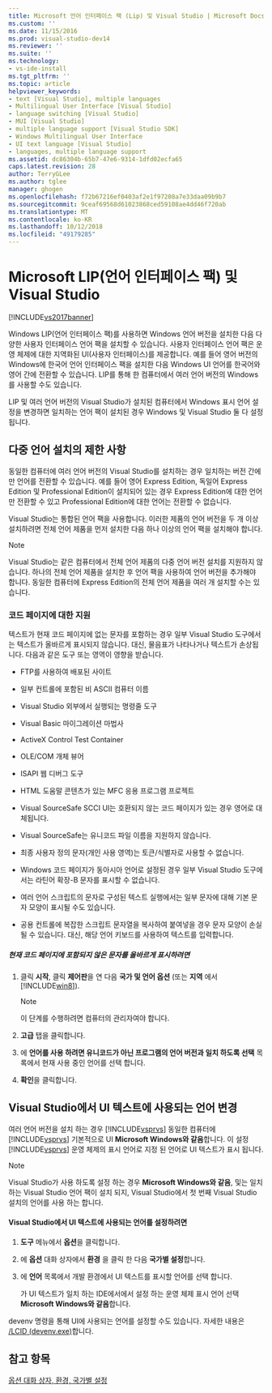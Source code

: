 ```yaml
---
title: Microsoft 언어 인터페이스 팩 (Lip) 및 Visual Studio | Microsoft Docs
ms.custom: ''
ms.date: 11/15/2016
ms.prod: visual-studio-dev14
ms.reviewer: ''
ms.suite: ''
ms.technology:
- vs-ide-install
ms.tgt_pltfrm: ''
ms.topic: article
helpviewer_keywords:
- text [Visual Studio], multiple languages
- Multilingual User Interface [Visual Studio]
- language switching [Visual Studio]
- MUI [Visual Studio]
- multiple language support [Visual Studio SDK]
- Windows Multilingual User Interface
- UI text language [Visual Studio]
- languages, multiple language support
ms.assetid: dc86304b-65b7-47e6-9314-1dfd02ecfa65
caps.latest.revision: 28
author: TerryGLee
ms.author: tglee
manager: ghogen
ms.openlocfilehash: f72b67216ef0403af2e1f97208a7e33daa09b9b7
ms.sourcegitcommit: 9ceaf69568d61023868ced59108ae4dd46f720ab
ms.translationtype: MT
ms.contentlocale: ko-KR
ms.lasthandoff: 10/12/2018
ms.locfileid: "49179285"
---
```

# <a name="microsoft-language-interface-packs-lips-and-visual-studio"></a>Microsoft LIP(언어 인터페이스 팩) 및 Visual Studio
[!INCLUDE[vs2017banner](../includes/vs2017banner.md)]

Windows LIP(언어 인터페이스 팩)를 사용하면 Windows 언어 버전을 설치한 다음 다양한 사용자 인터페이스 언어 팩을 설치할 수 있습니다. 사용자 인터페이스 언어 팩은 운영 체제에 대한 지역화된 UI(사용자 인터페이스)를 제공합니다. 예를 들어 영어 버전의 Windows에 한국어 언어 인터페이스 팩을 설치한 다음 Windows UI 언어를 한국어와 영어 간에 전환할 수 있습니다. LIP를 통해 한 컴퓨터에서 여러 언어 버전의 Windows를 사용할 수도 있습니다.  
  
 LIP 및 여러 언어 버전의 Visual Studio가 설치된 컴퓨터에서 Windows 표시 언어 설정을 변경하면 일치하는 언어 팩이 설치된 경우 Windows 및 Visual Studio 둘 다 설정됩니다.  
  
## <a name="limitations-of-multi-language-installations"></a>다중 언어 설치의 제한 사항  
 동일한 컴퓨터에 여러 언어 버전의 Visual Studio를 설치하는 경우 일치하는 버전 간에만 언어를 전환할 수 있습니다. 예를 들어 영어 Express Edition, 독일어 Express Edition 및 Professional Edition이 설치되어 있는 경우 Express Edition에 대한 언어만 전환할 수 있고 Professional Edition에 대한 언어는 전환할 수 없습니다.  
  
 Visual Studio는 통합된 언어 팩을 사용합니다. 이러한 제품의 언어 버전을 두 개 이상 설치하려면 전체 언어 제품을 먼저 설치한 다음 하나 이상의 언어 팩을 설치해야 합니다.  
  
> [!NOTE]
>  Visual Studio는 같은 컴퓨터에서 전체 언어 제품의 다중 언어 버전 설치를 지원하지 않습니다. 하나의 전체 언어 제품을 설치한 후 언어 팩을 사용하여 언어 버전을 추가해야 합니다. 동일한 컴퓨터에 Express Edition의 전체 언어 제품을 여러 개 설치할 수는 있습니다.  
  
### <a name="support-for-code-pages"></a>코드 페이지에 대한 지원  
 텍스트가 현재 코드 페이지에 없는 문자를 포함하는 경우 일부 Visual Studio 도구에서는 텍스트가 올바르게 표시되지 않습니다. 대신, 물음표가 나타나거나 텍스트가 손상됩니다. 다음과 같은 도구 또는 영역이 영향을 받습니다.  
  
-   FTP를 사용하여 배포된 사이트  
  
-   일부 컨트롤에 포함된 비 ASCII 컴퓨터 이름  
  
-   Visual Studio 외부에서 실행되는 명령줄 도구  
  
-   Visual Basic 마이그레이션 마법사  
  
-   ActiveX Control Test Container  
  
-   OLE/COM 개체 뷰어  
  
-   ISAPI 웹 디버그 도구  
  
-   HTML 도움말 콘텐츠가 있는 MFC 응용 프로그램 프로젝트  
  
-   Visual SourceSafe SCCI UI는 호환되지 않는 코드 페이지가 있는 경우 영어로 대체됩니다.  
  
-   Visual SourceSafe는 유니코드 파일 이름을 지원하지 않습니다.  
  
-   최종 사용자 정의 문자(개인 사용 영역)는 토큰/식별자로 사용할 수 없습니다.  
  
-   Windows 코드 페이지가 동아시아 언어로 설정된 경우 일부 Visual Studio 도구에서는 라틴어 확장-B 문자를 표시할 수 없습니다.  
  
-   여러 언어 스크립트의 문자로 구성된 텍스트 실행에서는 일부 문자에 대해 기본 문자 모양이 표시될 수도 있습니다.  
  
-   공용 컨트롤에 복잡한 스크립트 문자열을 복사하여 붙여넣을 경우 문자 모양이 손실될 수 있습니다. 대신, 해당 언어 키보드를 사용하여 텍스트를 입력합니다.  
  
##### <a name="to-correctly-display-characters-that-are-not-included-in-the-current-code-page"></a>현재 코드 페이지에 포함되지 않은 문자를 올바르게 표시하려면  
  
1.  클릭 **시작**, 클릭 **제어판**을 연 다음 **국가 및 언어 옵션** (또는 **지역** 에서 [!INCLUDE[win8](../includes/win8-md.md)]).  
  
    > [!NOTE]
    >  이 단계를 수행하려면 컴퓨터의 관리자여야 합니다.  
  
2.  **고급** 탭을 클릭합니다.  
  
3.  에 **언어를 사용 하려면 유니코드가 아닌 프로그램의 언어 버전과 일치 하도록 선택** 목록에서 현재 사용 중인 언어를 선택 합니다.  
  
4.  **확인**을 클릭합니다.  
  
## <a name="changing-the-language-used-for-the-ui-text-in-visual-studio"></a>Visual Studio에서 UI 텍스트에 사용되는 언어 변경  
 여러 언어 버전을 설치 하는 경우 [!INCLUDE[vsprvs](../includes/vsprvs-md.md)] 동일한 컴퓨터에 [!INCLUDE[vsprvs](../includes/vsprvs-md.md)] 기본적으로 UI **Microsoft Windows와 같음**합니다. 이 설정 [!INCLUDE[vsprvs](../includes/vsprvs-md.md)] 운영 체제의 표시 언어로 지정 된 언어로 UI 텍스트가 표시 됩니다.  
  
> [!NOTE]
>  Visual Studio가 사용 하도록 설정 하는 경우 **Microsoft Windows와 같음**, 및는 일치 하는 Visual Studio 언어 팩이 설치 되지, Visual Studio에서 첫 번째 Visual Studio 설치의 언어를 사용 하는 합니다.  
  
#### <a name="to-set-the-language-that-is-used-for-the-ui-text-in-visual-studio"></a>Visual Studio에서 UI 텍스트에 사용되는 언어를 설정하려면  
  
1.  **도구** 메뉴에서 **옵션**을 클릭합니다.  
  
2.  에 **옵션** 대화 상자에서 **환경** 을 클릭 한 다음 **국가별 설정**합니다.  
  
3.  에 **언어** 목록에서 개발 환경에서 UI 텍스트를 표시할 언어를 선택 합니다.  
  
     가 UI 텍스트가 일치 하는 IDE에서에서 설정 하는 운영 체제 표시 언어 선택 **Microsoft Windows와 같음**합니다.  
  
 devenv 명령을 통해 UI에 사용되는 언어를 설정할 수도 있습니다. 자세한 내용은 [/LCID (devenv.exe)](../ide/reference/lcid-devenv-exe.md)합니다.  
  
## <a name="see-also"></a>참고 항목  
 [옵션 대화 상자, 환경, 국가별 설정](../ide/reference/international-settings-environment-options-dialog-box.md)